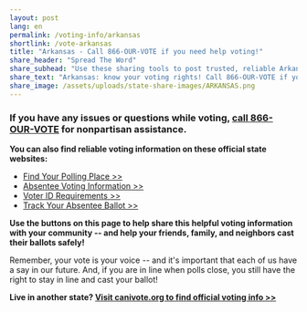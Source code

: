 ```yaml
---
layout: post
lang: en
permalink: /voting-info/arkansas
shortlink: /vote-arkansas
title: "Arkansas - Call 866-OUR-VOTE if you need help voting!"
share_header: "Spread The Word"
share_subhead: "Use these sharing tools to post trusted, reliable Arkansas voting information!"
share_text: "Arkansas: know your voting rights! Call 866-OUR-VOTE if you need help voting, or use these official resources."
share_image: /assets/uploads/state-share-images/ARKANSAS.png
---
```

### **If you have any issues or questions while voting, [call 866-OUR-VOTE](tel:8666878683) for nonpartisan assistance.**

**You can also find reliable voting information on these official state websites:**

* [Find Your Polling Place >>](https://www.voterview.ar-nova.org/VoterView)
* [Absentee Voting Information >>](https://www.sos.arkansas.gov/elections/voter-information/absentee-voting)
* [Voter ID Requirements >>](https://www.sos.arkansas.gov/elections/voter-information/voter-registration-information/voting-in-arkansas)
* [Track Your Absentee Ballot >>](https://www.voterview.ar-nova.org/voterview)

**Use the buttons on this page to help share this helpful voting information with your community -- and help your friends, family, and neighbors cast their ballots safely!**

Remember, your vote is your voice -- and it's important that each of us have a say in our future. And, if you are in line when polls close, you still have the right to stay in line and cast your ballot!

**Live in another state? [Visit canivote.org to find official voting info >>](https://canivote.org)**